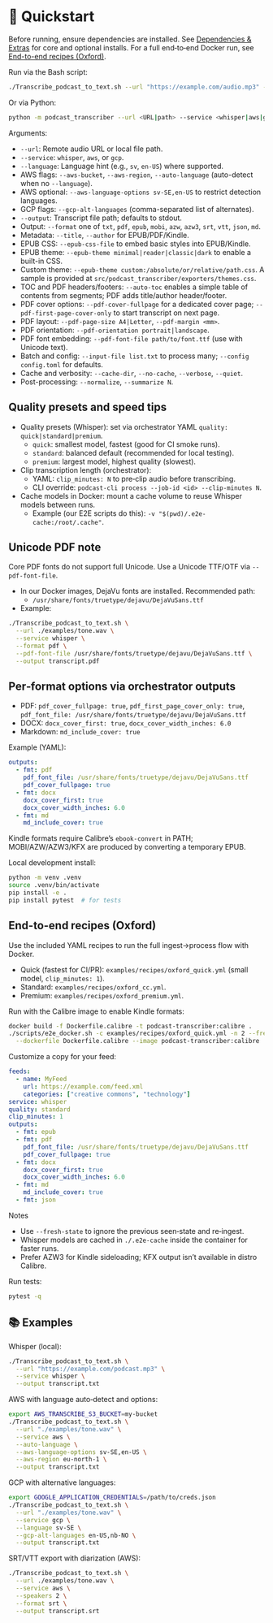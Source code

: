 # 🚀 Quickstart

Before running, ensure dependencies are installed. See [Dependencies & Extras](dependencies.md) for core and optional installs. For a full end‑to‑end Docker run, see [End-to-end recipes (Oxford)](#end-to-end-recipes-oxford).

Run via the Bash script:

```bash
./Transcribe_podcast_to_text.sh --url "https://example.com/audio.mp3" --service whisper --output out.txt
```

Or via Python:

```bash
python -m podcast_transcriber --url <URL|path> --service <whisper|aws|gcp> --output out.txt
```

Arguments:

- `--url`: Remote audio URL or local file path.
- `--service`: `whisper`, `aws`, or `gcp`.
- `--language`: Language hint (e.g., `sv`, `en-US`) where supported.
- AWS flags: `--aws-bucket`, `--aws-region`, `--auto-language` (auto-detect when no `--language`).
- AWS optional: `--aws-language-options sv-SE,en-US` to restrict detection languages.
- GCP flags: `--gcp-alt-languages` (comma-separated list of alternates).
- `--output`: Transcript file path; defaults to stdout.
- Output: `--format` one of `txt`, `pdf`, `epub`, `mobi`, `azw`, `azw3`, `srt`, `vtt`, `json`, `md`.
- Metadata: `--title`, `--author` for EPUB/PDF/Kindle.
- EPUB CSS: `--epub-css-file` to embed basic styles into EPUB/Kindle.
 - EPUB theme: `--epub-theme minimal|reader|classic|dark` to enable a built-in CSS.
 - Custom theme: `--epub-theme custom:/absolute/or/relative/path.css`. A sample is provided at `src/podcast_transcriber/exporters/themes.css`.
- TOC and PDF headers/footers: `--auto-toc` enables a simple table of contents from segments; PDF adds title/author header/footer.
- PDF cover options: `--pdf-cover-fullpage` for a dedicated cover page; `--pdf-first-page-cover-only` to start transcript on next page.
 - PDF layout: `--pdf-page-size A4|Letter`, `--pdf-margin <mm>`.
 - PDF orientation: `--pdf-orientation portrait|landscape`.
 - PDF font embedding: `--pdf-font-file path/to/font.ttf` (use with Unicode text).
- Batch and config: `--input-file list.txt` to process many; `--config config.toml` for defaults.
- Cache and verbosity: `--cache-dir`, `--no-cache`, `--verbose`, `--quiet`.
- Post-processing: `--normalize`, `--summarize N`.

## Quality presets and speed tips

- Quality presets (Whisper): set via orchestrator YAML `quality: quick|standard|premium`.
  - `quick`: smallest model, fastest (good for CI smoke runs).
  - `standard`: balanced default (recommended for local testing).
  - `premium`: largest model, highest quality (slowest).
- Clip transcription length (orchestrator):
  - YAML: `clip_minutes: N` to pre‑clip audio before transcribing.
  - CLI override: `podcast-cli process --job-id <id> --clip-minutes N`.
- Cache models in Docker: mount a cache volume to reuse Whisper models between runs.
  - Example (our E2E scripts do this): `-v "$(pwd)/.e2e-cache:/root/.cache"`.

## Unicode PDF note

Core PDF fonts do not support full Unicode. Use a Unicode TTF/OTF via `--pdf-font-file`.

- In our Docker images, DejaVu fonts are installed. Recommended path:
  - `/usr/share/fonts/truetype/dejavu/DejaVuSans.ttf`
- Example:

```bash
./Transcribe_podcast_to_text.sh \
  --url ./examples/tone.wav \
  --service whisper \
  --format pdf \
  --pdf-font-file /usr/share/fonts/truetype/dejavu/DejaVuSans.ttf \
  --output transcript.pdf
```

## Per‑format options via orchestrator outputs

- PDF: `pdf_cover_fullpage: true`, `pdf_first_page_cover_only: true`, `pdf_font_file: /usr/share/fonts/truetype/dejavu/DejaVuSans.ttf`
- DOCX: `docx_cover_first: true`, `docx_cover_width_inches: 6.0`
- Markdown: `md_include_cover: true`

Example (YAML):

```yaml
outputs:
  - fmt: pdf
    pdf_font_file: /usr/share/fonts/truetype/dejavu/DejaVuSans.ttf
    pdf_cover_fullpage: true
  - fmt: docx
    docx_cover_first: true
    docx_cover_width_inches: 6.0
  - fmt: md
    md_include_cover: true
```

Kindle formats require Calibre’s `ebook-convert` in PATH; MOBI/AZW/AZW3/KFX are produced by converting a temporary EPUB.

Local development install:

```bash
python -m venv .venv
source .venv/bin/activate
pip install -e .
pip install pytest  # for tests
```

## End-to-end recipes (Oxford)

Use the included YAML recipes to run the full ingest→process flow with Docker.

- Quick (fastest for CI/PR): `examples/recipes/oxford_quick.yml` (small model, `clip_minutes: 1`).
- Standard: `examples/recipes/oxford_cc.yml`.
- Premium: `examples/recipes/oxford_premium.yml`.

Run with the Calibre image to enable Kindle formats:

```bash
docker build -f Dockerfile.calibre -t podcast-transcriber:calibre .
./scripts/e2e_docker.sh -c examples/recipes/oxford_quick.yml -n 2 --fresh-state \
  --dockerfile Dockerfile.calibre --image podcast-transcriber:calibre
```

Customize a copy for your feed:

```yaml
feeds:
  - name: MyFeed
    url: https://example.com/feed.xml
    categories: ["creative commons", "technology"]
service: whisper
quality: standard
clip_minutes: 1
outputs:
  - fmt: epub
  - fmt: pdf
    pdf_font_file: /usr/share/fonts/truetype/dejavu/DejaVuSans.ttf
    pdf_cover_fullpage: true
  - fmt: docx
    docx_cover_first: true
    docx_cover_width_inches: 6.0
  - fmt: md
    md_include_cover: true
  - fmt: json
```

Notes

- Use `--fresh-state` to ignore the previous seen‑state and re‑ingest.
- Whisper models are cached in `./.e2e-cache` inside the container for faster runs.
- Prefer AZW3 for Kindle sideloading; KFX output isn’t available in distro Calibre.

Run tests:

```bash
pytest -q
```

## 📚 Examples

Whisper (local):

```bash
./Transcribe_podcast_to_text.sh \
  --url "https://example.com/podcast.mp3" \
  --service whisper \
  --output transcript.txt
```

AWS with language auto‑detect and options:

```bash
export AWS_TRANSCRIBE_S3_BUCKET=my-bucket
./Transcribe_podcast_to_text.sh \
  --url "./examples/tone.wav" \
  --service aws \
  --auto-language \
  --aws-language-options sv-SE,en-US \
  --aws-region eu-north-1 \
  --output transcript.txt
```

GCP with alternative languages:

```bash
export GOOGLE_APPLICATION_CREDENTIALS=/path/to/creds.json
./Transcribe_podcast_to_text.sh \
  --url "./examples/tone.wav" \
  --service gcp \
  --language sv-SE \
  --gcp-alt-languages en-US,nb-NO \
  --output transcript.txt
```

SRT/VTT export with diarization (AWS):

```bash
./Transcribe_podcast_to_text.sh \
  --url ./examples/tone.wav \
  --service aws \
  --speakers 2 \
  --format srt \
  --output transcript.srt
```
